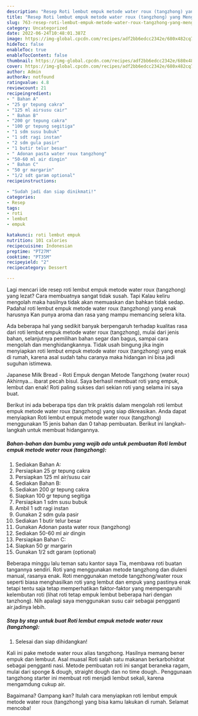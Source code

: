 ```yaml
---
description: "Resep Roti lembut empuk metode water roux (tangzhong) yang Menggugah Selera, Buat Buka Puasa Enak"
title: "Resep Roti lembut empuk metode water roux (tangzhong) yang Menggugah Selera, Buat Buka Puasa Enak"
slug: 763-resep-roti-lembut-empuk-metode-water-roux-tangzhong-yang-menggugah-selera-buat-buka-puasa-enak
category: Uncategorized
date: 2022-06-24T10:48:01.387Z
image: https://img-global.cpcdn.com/recipes/adf2bb6edcc2342e/680x482cq70/roti-lembut-empuk-metode-water-roux-tangzhong-foto-resep-utama.jpg
hideToc: false
enableToc: true
enableTocContent: false
thumbnail: https://img-global.cpcdn.com/recipes/adf2bb6edcc2342e/680x482cq70/roti-lembut-empuk-metode-water-roux-tangzhong-foto-resep-utama.jpg
cover: https://img-global.cpcdn.com/recipes/adf2bb6edcc2342e/680x482cq70/roti-lembut-empuk-metode-water-roux-tangzhong-foto-resep-utama.jpg
author: Admin
authorAv: notfound
ratingvalue: 4.8
reviewcount: 21
recipeingredient:
- " Bahan A"
- "25 gr tepung cakra"
- "125 ml airsusu cair"
- " Bahan B"
- "200 gr tepung cakra"
- "100 gr tepung segitiga"
- "1 sdm susu bubuk"
- "1 sdt ragi instan"
- "2 sdm gula pasir"
- "1 butir telur besar"
- " Adonan pasta water roux tangzhong"
- "50-60 ml air dingin"
- " Bahan C"
- "50 gr margarin"
- "1/2 sdt garam optional"
recipeinstructions:

- "Sudah jadi dan siap dinikmati!"
categories:
- Resep
tags:
- roti
- lembut
- empuk

katakunci: roti lembut empuk 
nutrition: 101 calories
recipecuisine: Indonesian
preptime: "PT27M"
cooktime: "PT35M"
recipeyield: "2"
recipecategory: Dessert

---
```



Lagi mencari ide resep roti lembut empuk metode water roux (tangzhong) yang lezat? Cara membuatnya sangat tidak susah. Tapi Kalau keliru mengolah maka hasilnya tidak akan memuaskan dan bahkan tidak sedap. Padahal roti lembut empuk metode water roux (tangzhong) yang enak harusnya Kan punya aroma dan rasa yang mampu memancing selera kita.


Ada beberapa hal yang sedikit banyak berpengaruh terhadap kualitas rasa dari roti lembut empuk metode water roux (tangzhong), mulai dari jenis bahan, selanjutnya pemilihan bahan segar dan bagus, sampai cara mengolah dan menghidangkannya. Tidak usah bingung jika ingin menyiapkan roti lembut empuk metode water roux (tangzhong) yang enak di rumah, karena asal sudah tahu caranya maka hidangan ini bisa jadi suguhan istimewa.

Japanese Milk Bread - Roti Empuk dengan Metode Tangzhong (water roux) Akhirnya… ibarat pecah bisul. Saya berhasil membuat roti yang empuk, lembut dan enak! Roti paling sukses dari sekian roti yang selama ini saya buat.


Berikut ini ada beberapa tips dan trik praktis dalam mengolah roti lembut empuk metode water roux (tangzhong) yang siap dikreasikan. Anda dapat menyiapkan Roti lembut empuk metode water roux (tangzhong) menggunakan 15 jenis bahan dan 0 tahap pembuatan. Berikut ini langkah-langkah untuk membuat hidangannya.

<!--inarticleads1-->

##### Bahan-bahan dan bumbu yang wajib ada untuk pembuatan Roti lembut empuk metode water roux (tangzhong):

1. Sediakan  Bahan A:
1. Persiapkan 25 gr tepung cakra
1. Persiapkan 125 ml air/susu cair
1. Sediakan  Bahan B:
1. Sediakan 200 gr tepung cakra
1. Siapkan 100 gr tepung segitiga
1. Persiapkan 1 sdm susu bubuk
1. Ambil 1 sdt ragi instan
1. Gunakan 2 sdm gula pasir
1. Sediakan 1 butir telur besar
1. Gunakan  Adonan pasta water roux (tangzhong)
1. Sediakan 50-60 ml air dingin
1. Persiapkan  Bahan C:
1. Siapkan 50 gr margarin
1. Gunakan 1/2 sdt garam (optional)


Beberapa minggu lalu teman satu kantor saya Tia, membawa roti buatan tangannya sendiri. Roti yang menggunakan metode tangzhong dan diuleni manual, rasanya enak. Roti menggunakan metode tangzhong/water roux seperti biasa menghasilkan roti yang lembut dan empuk yang pastinya enak tetapi tentu saja tetap memperhatikan faktor-faktor yang mempengaruhi kelembutan roti (lihat roti tetap empuk lembut beberapa hari dengan tanzhong). Nih apalagi saya menggunakan susu cair sebagai pengganti air.jadinya lebih. 

<!--inarticleads2-->

##### Step by step untuk buat Roti lembut empuk metode water roux (tangzhong):


1. Selesai dan siap dihidangkan!

Kali ini pake metode water roux alias tangzhong. Hasilnya memang bener empuk dan lembuut. Asal muasal Roti salah satu makanan berkarbohidrat sebagai pengganti nasi. Metode pembuatan roti ini sangat beraneka ragam, mulai dari sponge &amp; dough, straight dough dan no time dough.. Penggunaan tangzhong starter ini membuat roti menjadi lembut sekali, karena mengamdung cukup air. 

Bagaimana? Gampang kan? Itulah cara menyiapkan roti lembut empuk metode water roux (tangzhong) yang bisa kamu lakukan di rumah. Selamat mencoba!
